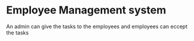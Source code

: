# Employee Management system 
 An admin can give the tasks to the employees and employees can eccept the tasks 

